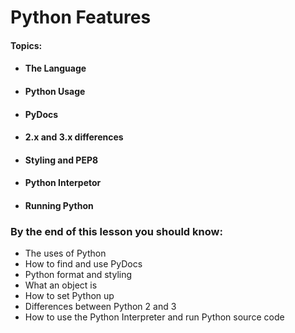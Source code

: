 # Python Features



#### **Topics:**

* #### The Language
* #### Python Usage
* #### PyDocs
* #### 2.x and 3.x differences
* #### Styling and PEP8
* #### Python Interpetor
* #### Running Python

### By the end of this lesson you should know:

* The uses of Python
* How to find and use PyDocs
* Python format and styling
* What an object is
* How to set Python up
* Differences between Python 2 and 3
* How to use the Python Interpreter and run Python source code



